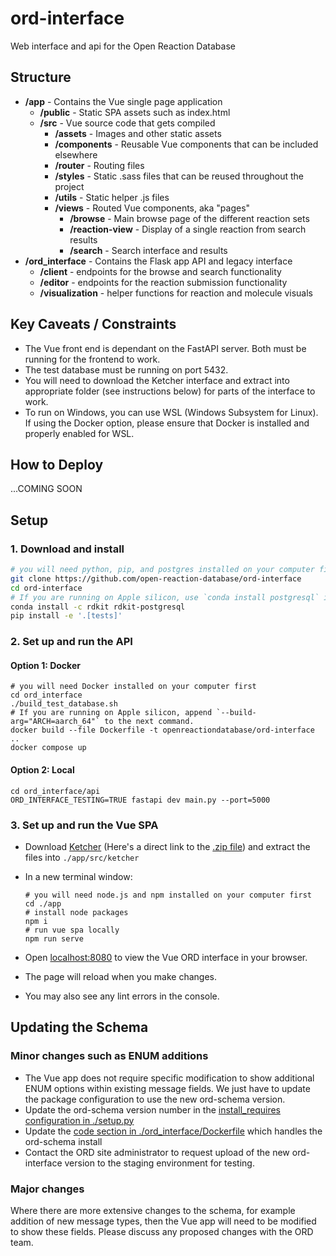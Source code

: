 # ord-interface
Web interface and api for the Open Reaction Database
## Structure
- **/app** - Contains the Vue single page application
  - **/public** - Static SPA assets such as index.html
  - **/src** - Vue source code that gets compiled
    - **/assets** - Images and other static assets
    - **/components** - Reusable Vue components that can be included elsewhere
    - **/router** - Routing files
    - **/styles** - Static .sass files that can be reused throughout the project
    - **/utils** - Static helper .js files
    - **/views** - Routed Vue components, aka "pages"
      - **/browse** - Main browse page of the different reaction sets
      - **/reaction-view** - Display of a single reaction from search results
      - **/search** - Search interface and results
- **/ord_interface** - Contains the Flask app API and legacy interface
  - **/client** - endpoints for the browse and search functionality
  - **/editor** - endpoints for the reaction submission functionality
  - **/visualization** - helper functions for reaction and molecule visuals

## Key Caveats / Constraints
- The Vue front end is dependant on the FastAPI server. Both must be running for the frontend to work.
- The test database must be running on port 5432.
- You will need to download the Ketcher interface and extract into appropriate folder (see instructions below) for 
  parts of the interface to work.
- To run on Windows, you can use WSL (Windows Subsystem for Linux). If using the Docker option, please ensure that Docker is installed and properly enabled for WSL.

## How to Deploy
...COMING SOON

## Setup

### 1. Download and install

```bash
# you will need python, pip, and postgres installed on your computer first
git clone https://github.com/open-reaction-database/ord-interface
cd ord-interface
# If you are running on Apple silicon, use `conda install postgresql` instead.
conda install -c rdkit rdkit-postgresql
pip install -e '.[tests]'
```

### 2. Set up and run the API

#### Option 1: Docker

```shell
# you will need Docker installed on your computer first
cd ord_interface
./build_test_database.sh
# If you are running on Apple silicon, append `--build-arg="ARCH=aarch_64"` to the next command.
docker build --file Dockerfile -t openreactiondatabase/ord-interface ..
docker compose up
```

#### Option 2: Local

```shell
cd ord_interface/api
ORD_INTERFACE_TESTING=TRUE fastapi dev main.py --port=5000
```

### 3. Set up and run the Vue SPA
  - Download [Ketcher](https://github.com/epam/ketcher/releases/tag/v2.5.1) (Here's a direct link to the [.zip file](https://github.com/epam/ketcher/releases/download/v2.5.1/ketcher-standalone-2.5.1.zip)) and extract the files into `./app/src/ketcher`
  - In a new terminal window:

    ```shell
    # you will need node.js and npm installed on your computer first
    cd ./app
    # install node packages
    npm i 
    # run vue spa locally
    npm run serve
    ```

  - Open [localhost:8080](http://localhost:8080) to view the Vue ORD interface in your browser.
  - The page will reload when you make changes.
  - You may also see any lint errors in the console.

## Updating the Schema

### Minor changes such as ENUM additions
  - The Vue app does not require specific modification to show additional ENUM options within existing message fields. We just have to update the package configuration to use the new ord-schema version.
  - Update the ord-schema version number in the [install_requires configuration in ./setup.py](https://github.com/open-reaction-database/ord-interface/blob/aa37f628b176ca241d0701b4df5f6fd7b3079bef/setup.py#L48)
  - Update the [code section in ./ord_interface/Dockerfile](https://github.com/open-reaction-database/ord-interface/blob/aa37f628b176ca241d0701b4df5f6fd7b3079bef/ord_interface/Dockerfile#L57C1-L60C38) which handles the ord-schema install
  - Contact the ORD site administrator to request upload of the new ord-interface version to the staging environment for testing.

### Major changes
  Where there are more extensive changes to the schema, for example addition of new message types, then the Vue app will need to be modified to show these fields. Please discuss any proposed changes with the ORD team.    

